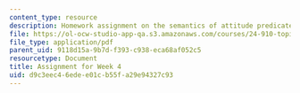```yaml
---
content_type: resource
description: Homework assignment on the semantics of attitude predicates.
file: https://ol-ocw-studio-app-qa.s3.amazonaws.com/courses/24-910-topics-in-linguistic-theory-propositional-attitudes-spring-2009/d9c3eec46edee01cb55fa29e94327c93_MIT24_910s09_assn03.pdf
file_type: application/pdf
parent_uid: 9118d15a-9b7d-f393-c938-eca68af052c5
resourcetype: Document
title: Assignment for Week 4
uid: d9c3eec4-6ede-e01c-b55f-a29e94327c93
---
```

